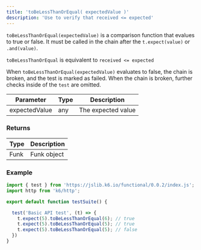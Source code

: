 ```yaml
---
title: 'toBeLessThanOrEqual( expectedValue )'
description: 'Use to verify that received <= expected'
---
```


`toBeLessThanOrEqual(expectedValue)` is a comparison function that evalues to true or false. It must be called in the chain after the `t.expect(value)` or `.and(value)`. 

`toBeLessThanOrEqual` is equivalent to `received <= expected`

When `toBeLessThanOrEqual(expectedValue)` evaluates to false, the chain is broken, and the test is marked as failed. When the chain is broken, further checks inside of the `test` are omitted. 



| Parameter      | Type   | Description                                                                          |
| -------------- | ------ | ------------------------------------------------------------------------------------ |
| expectedValue  | any    | The expected value |


### Returns

| Type   | Description                     |
| ------ | ------------------------------- |
| Funk   | Funk object |

### Example

<CodeGroup labels={[]}>

```javascript
import { test } from 'https://jslib.k6.io/functional/0.0.2/index.js';
import http from 'k6/http';

export default function testSuite() {

  test('Basic API test', (t) => {
    t.expect(5).toBeLessThanOrEqual(6); // true
    t.expect(5).toBeLessThanOrEqual(5); // true
    t.expect(5).toBeLessThanOrEqual(5); // false
  })
}
```

</CodeGroup>
